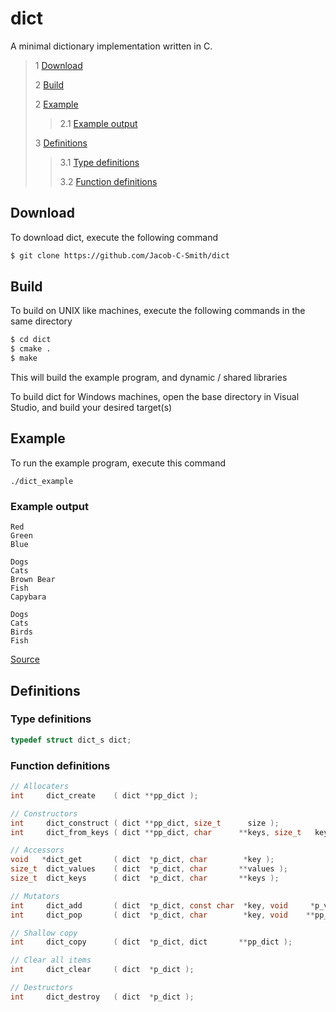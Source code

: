 # dict
 A minimal dictionary implementation written in C. 
 
 > 1 [Download](#download)
 >
 > 2 [Build](#build)
 >
 > 2 [Example](#example)
 >
 >> 2.1 [Example output](#example-output)
 >
 > 3 [Definitions](#definitions)
 >
 >> 3.1 [Type definitions](#type-definitions)
 >>
 >> 3.2 [Function definitions](#function-definitions)
 
 ## Download
 To download dict, execute the following command
 ```bash
 $ git clone https://github.com/Jacob-C-Smith/dict
 ```
 ## Build
 To build on UNIX like machines, execute the following commands in the same directory
 ```bash
 $ cd dict
 $ cmake .
 $ make
 ```
  This will build the example program, and dynamic / shared libraries

  To build dict for Windows machines, open the base directory in Visual Studio, and build your desired target(s)
 ## Example
 To run the example program, execute this command
 ```
 ./dict_example
 ```
 ### Example output
 ```
Red
Green
Blue

Dogs
Cats
Brown Bear
Fish
Capybara

Dogs
Cats
Birds
Fish
 ```
 [Source](main.c)
 ## Definitions
 ### Type definitions
 ```c
 typedef struct dict_s dict;
 ```
 ### Function definitions
 ```c 
 // Allocaters
 int     dict_create    ( dict **pp_dict );
 
 // Constructors
 int     dict_construct ( dict **pp_dict, size_t      size );
 int     dict_from_keys ( dict **pp_dict, char      **keys, size_t   keys_length );
 
 // Accessors
 void   *dict_get       ( dict  *p_dict, char        *key );
 size_t  dict_values    ( dict  *p_dict, char       **values );
 size_t  dict_keys      ( dict  *p_dict, char       **keys );
 
 // Mutators
 int     dict_add       ( dict  *p_dict, const char  *key, void     *p_value );
 int     dict_pop       ( dict  *p_dict, char        *key, void    **pp_value );
 
 // Shallow copy
 int     dict_copy      ( dict  *p_dict, dict       **pp_dict );
 
 // Clear all items
 int     dict_clear     ( dict  *p_dict );
 
 // Destructors
 int     dict_destroy   ( dict  *p_dict );
 ```
